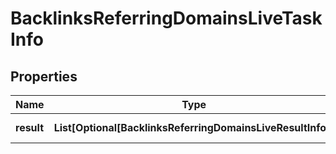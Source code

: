 # BacklinksReferringDomainsLiveTaskInfo


## Properties

| Name | Type | Description | Notes |
|------------ | ------------- | ------------- | -------------|
**result** | **List[Optional[BacklinksReferringDomainsLiveResultInfo]]** | array of results |[optional]|